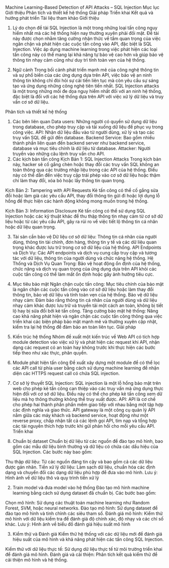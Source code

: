 Machine Learning-Based Detection of API Attacks – SQL Injection
Mục lục
Giới thiệu
Phân tích và thiết kế hệ thống
Giải pháp
Triển khai
Kết quả và hướng phát triển
Tài liệu tham khảo
Giới thiệu
1. Lý do chọn đề tài
SQL Injection là một trong những loại tấn công nguy hiểm nhất mà các hệ thống hiện nay thường xuyên phải đối mặt. Đề tài này được chọn nhằm tăng cường nhận thức về tầm quan trọng của việc ngăn chặn và phát hiện các cuộc tấn công vào API, đặc biệt là SQL Injection. Việc áp dụng machine learning trong việc phát hiện các loại tấn công này có thể mang lại khả năng tự bảo vệ cao hơn và giúp bảo vệ thông tin nhạy cảm cũng như duy trì tính toàn vẹn của hệ thống.

2. Ngữ cảnh
Trong bối cảnh phát triển mạnh mẽ của công nghệ thông tin và sự phổ biến của các ứng dụng dựa trên API, việc bảo vệ an ninh thông tin không chỉ đòi hỏi sự cải tiến liên tục mà còn yêu cầu sự sáng tạo và ứng dụng những công nghệ tiên tiến nhất. SQL Injection attacks là một trong những mối đe dọa nguy hiểm nhất đối với an ninh hệ thống, đặc biệt là đối với các hệ thống dựa trên API với việc xử lý dữ liệu và truy vấn cơ sở dữ liệu.

Phân tích và thiết kế hệ thống
1. Các bên liên quan
Data users: Những người có quyền sử dụng dữ liệu trong database, cho phép truy cập và tải xuống dữ liệu để phục vụ trong công việc.
API: Nhận dữ liệu đầu vào từ người dùng, xử lý và tạo các truy vấn SQL để gửi đến database.
Backend Service: Bao gồm nhiều thành phần liên quan đến backend server như backend service, database và mục tiêu chính là dữ liệu từ database.
Attacker: Người truyền vào những câu lệnh truy vấn cho API.
2. Các kịch bản tấn công
Kịch Bản 1: SQL Injection Attacks
Trong kịch bản này, hacker sẽ cố gắng chèn hoặc thay đổi các truy vấn SQL không an toàn thông qua các trường nhập liệu trong các API của hệ thống. Điều này có thể dẫn đến việc truy cập trái phép vào cơ sở dữ liệu hoặc thậm chí làm thay đổi, xóa bỏ hoặc lấy thông tin quan trọng.

Kịch Bản 2: Tampering with API Requests
Kẻ tấn công có thể cố gắng sửa đổi hoặc làm giả các yêu cầu API, thay đổi thông tin gửi đi hoặc lợi dụng lỗ hổng để thực hiện các hành động không mong muốn trong hệ thống.

Kịch Bản 3: Information Disclosure
Kẻ tấn công có thể sử dụng SQL Injection hoặc các kỹ thuật khác để thu thập thông tin nhạy cảm từ cơ sở dữ liệu hoặc từ các yêu cầu API, gây ra rủi ro về việc tiết lộ thông tin cá nhân hoặc dữ liệu quan trọng.

3. Tài sản cần bảo vệ
Dữ liệu cơ sở dữ liệu: Thông tin cá nhân của người dùng, thông tin tài chính, đơn hàng, thông tin y tế và các dữ liệu quan trọng khác được lưu trữ trong cơ sở dữ liệu của hệ thống.
API Endpoints và Dịch Vụ: Các API endpoints và dịch vụ cung cấp truy cập và tương tác với dữ liệu, thông tin của người dùng và chức năng hệ thống.
Hệ Thống và Dịch Vụ Quan Trọng: Bảo vệ hoạt động ổn định của hệ thống, chức năng và dịch vụ quan trọng của ứng dụng dựa trên API khỏi các cuộc tấn công có thể làm mất ổn định hoặc gây ảnh hưởng tiêu cực.
4. Mục tiêu bảo mật
Ngăn chặn cuộc tấn công: Mục tiêu chính của bảo mật là ngăn chặn các cuộc tấn công vào cơ sở dữ liệu hoặc làm thay đổi thông tin, bảo vệ dữ liệu và tính toàn vẹn của hệ thống.
Bảo vệ dữ liệu nhạy cảm: Đảm bảo rằng thông tin cá nhân của người dùng và dữ liệu nhạy cảm khác được lưu trữ và truyền tải một cách an toàn, không bị tiết lộ hay bị sửa đổi bởi kẻ tấn công.
Tăng cường bảo mật hệ thống: Nâng cao khả năng phát hiện và ngăn chặn các cuộc tấn công thông qua việc triển khai các biện pháp bảo mật mạnh mẽ và thường xuyên cập nhật, kiểm tra lại hệ thống để đảm bảo an toàn liên tục.
Giải pháp
1. Kiến trúc hệ thống
Nhóm đề xuất một kiến trúc về Web API có tích hợp module detection vào việc xử lý và phát hiện các request khi API, nhận dạng các request có an toàn hay không trước khi thực hiện các bước tiếp theo như xác thực, phân quyền.

2. Module phát hiện tấn công
Đề xuất xây dựng một module để có thể lọc các API call từ phía user bằng cách sử dụng machine learning để nhận diện các HTTPS request call có chứa SQL injection.

3. Cơ sở lý thuyết
SQL Injection: SQL injection là một lỗ hổng bảo mật trên web cho phép kẻ tấn công can thiệp vào các truy vấn mà ứng dụng thực hiện đối với cơ sở dữ liệu. Điều này có thể cho phép kẻ tấn công xem dữ liệu mà họ thông thường không thể truy xuất được.
API: API là cơ chế cho phép hai thành phần phần mềm giao tiếp với nhau bằng một tập hợp các định nghĩa và giao thức. API gateway là một công cụ quản lý API nằm giữa các máy khách và backend service, hoạt động như một reverse proxy, chấp nhận tất cả các lệnh gọi API, tìm nạp và tổng hợp các tài nguyên thích hợp trước khi gửi phản hồi cho mỗi yêu cầu API.
Triển khai
1. Chuẩn bị dataset
Chuẩn bị dữ liệu từ các nguồn để đào tạo mô hình, bao gồm các mẫu dữ liệu bình thường và dữ liệu có chứa các dấu hiệu của SQL Injection. Các bước này bao gồm:

Thu thập dữ liệu: Từ các nguồn đáng tin cậy và bao gồm cả các dữ liệu được gán nhãn.
Tiền xử lý dữ liệu: Làm sạch dữ liệu, chuẩn hóa các định dạng và chuyển đổi các dạng dữ liệu phù hợp để đưa vào mô hình.
Lưu ý: Hình ảnh về dữ liệu thô và quy trình tiền xử lý

2. Train model và đưa model vào hệ thống
Đào tạo mô hình machine learning bằng cách sử dụng dataset đã chuẩn bị. Các bước bao gồm:

Chọn mô hình: Sử dụng các thuật toán machine learning như Random Forest, SVM, hoặc neural networks.
Đào tạo mô hình: Sử dụng dataset để đào tạo mô hình và tinh chỉnh các siêu tham số.
Đánh giá mô hình: Kiểm thử mô hình với dữ liệu kiểm tra để đánh giá độ chính xác, độ nhạy và các chỉ số khác.
Lưu ý: Hình ảnh về biểu đồ đánh giá hiệu suất mô hình

3. Kiểm thử và Đánh giá
Kiểm thử hệ thống với các dữ liệu mới để đánh giá hiệu suất của mô hình và khả năng phát hiện các tấn công SQL Injection.

Kiểm thử với dữ liệu thực tế: Sử dụng dữ liệu thực tế từ môi trường triển khai để đánh giá mô hình.
Đánh giá và cải thiện: Phân tích kết quả kiểm thử để cải thiện mô hình và hệ thống.
